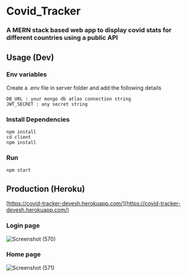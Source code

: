 # Covid_Tracker
### A MERN stack based web app to display covid stats for different countries using a public API


## Usage (Dev)

### Env variables

Create a .env file in server folder and add the following details

```
DB_URL : your mongo db atlas connection string
JWT_SECRET : any secret string
```

### Install Dependencies
 ```
npm install
cd client
npm install
```

### Run
```
npm start
```

## Production (Heroku)
[https://covid-tracker-devesh.herokuapp.com/](https://covid-tracker-devesh.herokuapp.com/)


### Login page
![Screenshot (570)](https://user-images.githubusercontent.com/88090198/160587537-53ea3d3b-eadb-4ac9-92de-101cf7305dd1.png)

### Home page
![Screenshot (571)](https://user-images.githubusercontent.com/88090198/160587572-9d0b56a0-f956-498e-a452-e373ce279e58.png)

